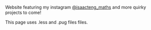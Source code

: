 Website featuring my instagram [@isaacteng_maths](https://www.instagram.com/isaacteng_maths/) and more quirky projects to come!

This page uses .less and .pug files files. 